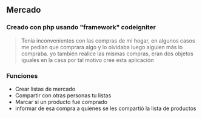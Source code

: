 ## Mercado ##
### Creado con php usando "framework" codeigniter ###

>Tenía inconvenientes con las compras de mi hogar, en algunos casos me pedían que comprara algo y lo olvidaba luego alguien más lo compraba.  yo también  realice las mismas compras,  eran dos objetos iguales en la casa por tal motivo cree esta aplicación

### Funciones ###

* Crear listas de mercado
* Compartir con otras personas tu listas
* Marcar si un producto fue comprado
* informar de esa compra a quienes se les compartió la lista de productos

